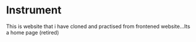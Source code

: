 # Instrument
This is website that i have cloned and practised from frontened website...Its a home page (retired)
